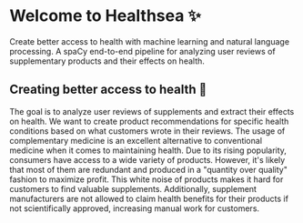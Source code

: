 # Welcome to Healthsea ✨
Create better access to health with machine learning and natural language processing. 
A spaCy end-to-end pipeline for analyzing user reviews of supplementary products and their effects on health.

## Creating better access to health 💉
The goal is to analyze user reviews of supplements and extract their effects on health. We want to create product recommendations for specific health conditions based on what customers wrote in their reviews.
The usage of complementary medicine is an excellent alternative to conventional medicine when it comes to maintaining health. Due to its rising popularity, consumers have access to a wide variety of products. However, it's likely that most of them are redundant and produced in a "quantity over quality" fashion to maximize profit. This white noise of products makes it hard for customers to find valuable supplements. Additionally, supplement manufacturers are not allowed to claim health benefits for their products if not scientifically approved, increasing manual work for customers.